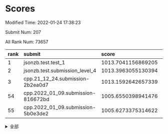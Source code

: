 # Scores

Modified Time: 2022-01-24 17:38:23

Submit Num: 207

All Rank Num: 73657

| rank |               submit               |       score        |       sigma        | pk_num |
| :--- | :--------------------------------- | :----------------- | :----------------- | :----- |
| 1    | jsonzb.test.test_1                 | 1013.7041156869205 | 0.8324009366261682 | 1420   |
| 2    | jsonzb.test.submission_level_4     | 1013.3963055130394 | 0.8235197915011371 | 1429   |
| 3    | cpp.21_12_24.submission-2b2ea0d7   | 1013.1592642657339 | 0.8215113521988784 | 1423   |
| 54   | cpp.2022_01_09.submission-816672bd | 1005.6550398941476 | 0.7184516838096505 | 1422   |
| 55   | cpp.2022_01_09.submission-5b0e3de2 | 1005.6273375314622 | 0.7263892920642775 | 1427   |


<details>
<summary>全部</summary>

| rank |                 submit                 |       score        |       sigma        | pk_num |
| :--- | :------------------------------------- | :----------------- | :----------------- | :----- |
| 1    | jsonzb.test.test_1                     | 1013.7041156869205 | 0.8324009366261682 | 1420   |
| 2    | jsonzb.test.submission_level_4         | 1013.3963055130394 | 0.8235197915011371 | 1429   |
| 3    | cpp.21_12_24.submission-2b2ea0d7       | 1013.1592642657339 | 0.8215113521988784 | 1423   |
| 4    | gobigger.level_3.submission_level_3_1  | 1011.9315205368024 | 0.7959016102844076 | 1423   |
| 5    | gobigger.level_3.submission_level_3_7  | 1011.0716092537109 | 0.7793267018384783 | 1417   |
| 6    | gobigger.level_3.submission_level_3_0  | 1010.9820470074618 | 0.7799222051846542 | 1426   |
| 7    | gobigger.level_3.submission_level_3_45 | 1010.8442892571281 | 0.7954530338381121 | 1424   |
| 8    | gobigger.level_3.submission_level_3_13 | 1010.7953538283172 | 0.7647812267497835 | 1423   |
| 9    | gobigger.level_3.submission_level_3_6  | 1010.7515360679133 | 0.7973126449077621 | 1425   |
| 10   | gobigger.level_3.submission_level_3_21 | 1010.5976824714362 | 0.7703399692028474 | 1421   |
| 11   | gobigger.level_3.submission_level_3_10 | 1010.4842039560192 | 0.7694809997672186 | 1426   |
| 12   | gobigger.level_3.submission_level_3_39 | 1010.4827623049241 | 0.7587208708444111 | 1423   |
| 13   | gobigger.level_3.submission_level_3_26 | 1010.4489752336689 | 0.7694320610331364 | 1419   |
| 14   | gobigger.level_3.submission_level_3_33 | 1010.4297556996135 | 0.7576935279840896 | 1419   |
| 15   | gobigger.level_3.submission_level_3_8  | 1010.2717649481879 | 0.762654711786892  | 1423   |
| 16   | gobigger.level_3.submission_level_3_38 | 1010.2216626229919 | 0.7481392751725524 | 1418   |
| 17   | gobigger.level_3.submission_level_3_47 | 1010.1788837748164 | 0.7648471700254873 | 1423   |
| 18   | gobigger.level_3.submission_level_3_30 | 1010.151337848539  | 0.78038892099806   | 1419   |
| 19   | gobigger.level_3.submission_level_3_15 | 1010.117099493732  | 0.7623439702174235 | 1418   |
| 20   | gobigger.level_3.submission_level_3_41 | 1010.0851333419441 | 0.7437403371644078 | 1423   |
| 21   | gobigger.level_3.submission_level_3_27 | 1010.0532702238982 | 0.7543368098863681 | 1425   |
| 22   | gobigger.level_3.submission_level_3_29 | 1010.008014243104  | 0.7519888928835841 | 1424   |
| 23   | gobigger.level_3.submission_level_3_31 | 1009.9890817049603 | 0.7683173850195854 | 1421   |
| 24   | gobigger.level_3.submission_level_3_3  | 1009.9411408964886 | 0.7472178833303253 | 1426   |
| 25   | gobigger.level_3.submission_level_3_28 | 1009.9292643000795 | 0.7396432583089472 | 1428   |
| 26   | gobigger.level_3.submission_level_3_49 | 1009.8570657409581 | 0.7738566039025268 | 1420   |
| 27   | gobigger.level_3.submission_level_3_35 | 1009.8388828911117 | 0.733856068504063  | 1427   |
| 28   | gobigger.level_3.submission_level_3_34 | 1009.6421053174982 | 0.7348283630510181 | 1415   |
| 29   | gobigger.level_3.submission_level_3_4  | 1009.5677125340114 | 0.7907042982359228 | 1423   |
| 30   | gobigger.level_3.submission_level_3_43 | 1009.5446232734047 | 0.752488601371589  | 1426   |
| 31   | gobigger.level_3.submission_level_3_2  | 1009.5370683597528 | 0.740918904990625  | 1426   |
| 32   | gobigger.level_3.submission_level_3_40 | 1009.4909022961062 | 0.7389143800393381 | 1428   |
| 33   | gobigger.level_3.submission_level_3_16 | 1009.4060739912023 | 0.7510245940392538 | 1429   |
| 34   | gobigger.level_3.submission_level_3_46 | 1009.3884259215    | 0.73752409316357   | 1418   |
| 35   | gobigger.level_3.submission_level_3_11 | 1009.3683488433785 | 0.7589034752936111 | 1417   |
| 36   | gobigger.level_3.submission_level_3_19 | 1009.3359505204951 | 0.7599292041178468 | 1426   |
| 37   | gobigger.level_3.submission_level_3_5  | 1009.3307805947028 | 0.7839450825408402 | 1428   |
| 38   | gobigger.level_3.submission_level_3_14 | 1009.3113488730834 | 0.7521147446648215 | 1423   |
| 39   | gobigger.level_3.submission_level_3_20 | 1009.2780966568224 | 0.7632405900120433 | 1424   |
| 40   | gobigger.level_3.submission_level_3_17 | 1009.2224747822539 | 0.7420377647670681 | 1425   |
| 41   | gobigger.level_3.submission_level_3_42 | 1009.209802737652  | 0.7640858154172673 | 1426   |
| 42   | gobigger.level_3.submission_level_3_9  | 1009.1737122793138 | 0.7619619716618875 | 1426   |
| 43   | gobigger.level_3.submission_level_3_48 | 1009.1032291801151 | 0.770483049912076  | 1430   |
| 44   | gobigger.level_3.submission_level_3_37 | 1009.0510547357189 | 0.7576989176315803 | 1421   |
| 45   | gobigger.level_3.submission_level_3_23 | 1009.0152027836182 | 0.7560439151475503 | 1418   |
| 46   | gobigger.level_3.submission_level_3_22 | 1008.8821671642943 | 0.7691119401552676 | 1424   |
| 47   | gobigger.level_3.submission_level_3_32 | 1008.8497275696704 | 0.7529683815091283 | 1421   |
| 48   | gobigger.level_3.submission_level_3_12 | 1008.8067126095094 | 0.7499371942801768 | 1423   |
| 49   | gobigger.level_3.submission_level_3_44 | 1008.7257406488969 | 0.7464912812804527 | 1418   |
| 50   | gobigger.level_3.submission_level_3_25 | 1008.4486383022205 | 0.7483623806764006 | 1421   |
| 51   | gobigger.level_3.submission_level_3_36 | 1008.3573169755722 | 0.7692610438875538 | 1421   |
| 52   | gobigger.level_3.submission_level_3_24 | 1007.9780848261105 | 0.7414194346260137 | 1422   |
| 53   | gobigger.level_3.submission_level_3_18 | 1007.5431805938798 | 0.7469141935971109 | 1425   |
| 54   | cpp.2022_01_09.submission-816672bd     | 1005.6550398941476 | 0.7184516838096505 | 1422   |
| 55   | cpp.2022_01_09.submission-5b0e3de2     | 1005.6273375314622 | 0.7263892920642775 | 1427   |
| 56   | gobigger.level_1.submission_level_1_23 | 1005.4959527332529 | 0.7139937864549427 | 1430   |
| 57   | gobigger.level_1.submission_level_1_32 | 1005.0691384649194 | 0.7178208619049379 | 1427   |
| 58   | gobigger.level_1.submission_level_1_6  | 1004.7333534206683 | 0.7241997126907207 | 1426   |
| 59   | gobigger.level_1.submission_level_1_22 | 1004.7159364120683 | 0.7109902571670239 | 1426   |
| 60   | gobigger.level_1.submission_level_1_35 | 1004.7076231108554 | 0.7262302422937617 | 1418   |
| 61   | gobigger.level_1.submission_level_1_48 | 1004.6928983419308 | 0.7217392222051746 | 1423   |
| 62   | gobigger.level_1.submission_level_1_7  | 1004.6397406104537 | 0.7147909626509166 | 1425   |
| 63   | gobigger.level_1.submission_level_1_36 | 1004.3942432208411 | 0.7094604568667738 | 1423   |
| 64   | gobigger.level_1.submission_level_1_10 | 1004.2941767645027 | 0.7267882758965696 | 1424   |
| 65   | gobigger.level_1.submission_level_1_46 | 1004.2518672901637 | 0.7277601840041245 | 1420   |
| 66   | gobigger.level_1.submission_level_1_41 | 1004.0299353106114 | 0.7162289839287009 | 1424   |
| 67   | gobigger.level_1.submission_level_1_2  | 1003.9835015057544 | 0.7190820881454875 | 1421   |
| 68   | gobigger.level_1.submission_level_1_49 | 1003.9510374398814 | 0.7248772738000822 | 1423   |
| 69   | gobigger.level_1.submission_level_1_12 | 1003.9172561302535 | 0.7150571943274331 | 1418   |
| 70   | gobigger.level_1.submission_level_1_42 | 1003.9049763507378 | 0.7266334269895012 | 1425   |
| 71   | gobigger.level_1.submission_level_1_5  | 1003.7851659949968 | 0.7199519970976317 | 1425   |
| 72   | gobigger.level_1.submission_level_1_8  | 1003.7080934098824 | 0.7120047445246596 | 1424   |
| 73   | gobigger.level_1.submission_level_1_28 | 1003.6727527934418 | 0.7317764989485673 | 1421   |
| 74   | gobigger.level_1.submission_level_1_0  | 1003.6242298221466 | 0.716457854611771  | 1421   |
| 75   | gobigger.level_1.submission_level_1_38 | 1003.4913228269974 | 0.7173984438377473 | 1423   |
| 76   | gobigger.level_1.submission_level_1_9  | 1003.3831662562286 | 0.709772160957854  | 1424   |
| 77   | gobigger.level_1.submission_level_1_26 | 1003.3302737697852 | 0.7225398570143078 | 1421   |
| 78   | gobigger.level_1.submission_level_1_20 | 1003.3293123084892 | 0.7234065471940022 | 1423   |
| 79   | gobigger.level_1.submission_level_1_30 | 1003.312652238348  | 0.7133259550725664 | 1422   |
| 80   | gobigger.level_1.submission_level_1_1  | 1003.306342953091  | 0.7103962885304841 | 1425   |
| 81   | gobigger.level_1.submission_level_1_43 | 1003.2908649105711 | 0.7203597129082243 | 1421   |
| 82   | gobigger.level_1.submission_level_1_37 | 1003.1264780681366 | 0.7158095895186473 | 1422   |
| 83   | gobigger.level_1.submission_level_1_27 | 1003.0965938911828 | 0.7179790111392791 | 1422   |
| 84   | gobigger.level_1.submission_level_1_45 | 1003.093642687595  | 0.7204497707483352 | 1419   |
| 85   | gobigger.level_1.submission_level_1_4  | 1003.0812722927495 | 0.7117928552415215 | 1425   |
| 86   | gobigger.level_1.submission_level_1_34 | 1003.0598791377851 | 0.7204140049734644 | 1417   |
| 87   | gobigger.level_1.submission_level_1_11 | 1003.0588719784604 | 0.708963893193984  | 1426   |
| 88   | gobigger.level_1.submission_level_1_21 | 1003.044302517299  | 0.7169195134440972 | 1424   |
| 89   | gobigger.level_1.submission_level_1_31 | 1002.9633623132131 | 0.7018507049688123 | 1426   |
| 90   | gobigger.level_1.submission_level_1_44 | 1002.9264706126146 | 0.7032882706532565 | 1420   |
| 91   | gobigger.level_1.submission_level_1_16 | 1002.9030371183206 | 0.711253692333983  | 1425   |
| 92   | gobigger.level_1.submission_level_1_29 | 1002.8217297357822 | 0.7114190758879253 | 1425   |
| 93   | gobigger.level_1.submission_level_1_40 | 1002.8059461935051 | 0.7133177853734379 | 1416   |
| 94   | gobigger.level_1.submission_level_1_14 | 1002.7970388347918 | 0.7170929838205665 | 1423   |
| 95   | gobigger.level_1.submission_level_1_19 | 1002.7899890511062 | 0.7204253797742596 | 1421   |
| 96   | gobigger.level_1.submission_level_1_13 | 1002.7432920229558 | 0.7254408744195717 | 1424   |
| 97   | gobigger.level_1.submission_level_1_18 | 1002.7246868378452 | 0.7110841695230373 | 1427   |
| 98   | gobigger.level_1.submission_level_1_25 | 1002.694566512325  | 0.7095876460114905 | 1426   |
| 99   | gobigger.level_1.submission_level_1_39 | 1002.666914275303  | 0.713341069168343  | 1423   |
| 100  | gobigger.level_1.submission_level_1_17 | 1002.5985285764245 | 0.715457095047049  | 1417   |
| 101  | gobigger.level_1.submission_level_1_33 | 1002.5873151135177 | 0.7150546856493935 | 1426   |
| 102  | gobigger.level_1.submission_level_1_47 | 1002.529910397201  | 0.7185369728877958 | 1428   |
| 103  | gobigger.level_1.submission_level_1_15 | 1002.3260677981377 | 0.70917621947631   | 1423   |
| 104  | gobigger.level_1.submission_level_1_3  | 1001.8234104435844 | 0.7163799036984138 | 1424   |
| 105  | gobigger.level_1.submission_level_1_24 | 1001.7470291142862 | 0.7055484227858134 | 1428   |
| 106  | gobigger.random.submission_random_18   | 997.2303986497305  | 0.7018891502030244 | 1422   |
| 107  | gobigger.random.submission_random_14   | 997.0988224483366  | 0.7043150387615997 | 1425   |
| 108  | gobigger.random.submission_random_13   | 996.8574382404983  | 0.7112350166745051 | 1425   |
| 109  | gobigger.random.submission_random_33   | 996.6944423136218  | 0.7136597979644697 | 1422   |
| 110  | gobigger.random.submission_random_23   | 996.628678958652   | 0.708445216503648  | 1421   |
| 111  | gobigger.random.submission_random_45   | 996.594038921199   | 0.7209270919519634 | 1425   |
| 112  | gobigger.random.submission_random_24   | 996.5558185740938  | 0.7201926686248686 | 1424   |
| 113  | gobigger.random.submission_random_27   | 996.5238392470994  | 0.7108505553847307 | 1422   |
| 114  | gobigger.random.submission_random_16   | 996.5065207375153  | 0.7104381650882441 | 1425   |
| 115  | gobigger.random.submission_random_41   | 996.4198768419859  | 0.7105047949073168 | 1423   |
| 116  | gobigger.random.submission_random_28   | 996.4098355488201  | 0.7172118408932004 | 1423   |
| 117  | gobigger.random.submission_random_30   | 996.3807709557633  | 0.7089508519213207 | 1425   |
| 118  | gobigger.random.submission_random_48   | 996.189923051564   | 0.7173984716807805 | 1424   |
| 119  | gobigger.random.submission_random_44   | 996.1751864838274  | 0.7168351606794385 | 1427   |
| 120  | gobigger.random.submission_random_47   | 996.1539543569003  | 0.7162233772207378 | 1421   |
| 121  | gobigger.random.submission_random_8    | 996.1369195452882  | 0.7128183238693956 | 1421   |
| 122  | gobigger.random.submission_random_9    | 996.0996137907935  | 0.7222141722268859 | 1424   |
| 123  | gobigger.random.submission_random_22   | 996.0910134507274  | 0.7249884632342573 | 1417   |
| 124  | gobigger.random.submission_random_42   | 996.0230331102571  | 0.7064517488389002 | 1423   |
| 125  | gobigger.random.submission_random_20   | 996.0216584766374  | 0.71873335413483   | 1421   |
| 126  | gobigger.random.submission_random_31   | 995.9918760132186  | 0.717611615259331  | 1415   |
| 127  | gobigger.random.submission_random_25   | 995.9489118846088  | 0.720188252415946  | 1428   |
| 128  | gobigger.random.submission_random_46   | 995.9261349174304  | 0.721088632042282  | 1429   |
| 129  | gobigger.random.submission_random_12   | 995.90688278898    | 0.7251570972520579 | 1422   |
| 130  | gobigger.random.submission_random_7    | 995.893103279688   | 0.7150522933971106 | 1422   |
| 131  | gobigger.random.submission_random_17   | 995.8701285415607  | 0.7127991592317723 | 1424   |
| 132  | gobigger.random.submission_random_6    | 995.8020107397522  | 0.7125824619357977 | 1422   |
| 133  | gobigger.random.submission_random_49   | 995.7718788514221  | 0.701526438391022  | 1422   |
| 134  | gobigger.random.submission_random_3    | 995.7409578070702  | 0.7211365473574839 | 1422   |
| 135  | gobigger.random.submission_random_26   | 995.6972505423685  | 0.70628233742736   | 1429   |
| 136  | gobigger.random.submission_random_1    | 995.6508399996607  | 0.715918005449187  | 1419   |
| 137  | gobigger.random.submission_random_43   | 995.6169328865328  | 0.7260606570485016 | 1422   |
| 138  | gobigger.random.submission_random_15   | 995.6024072857829  | 0.6996325474542813 | 1427   |
| 139  | gobigger.random.submission_random_34   | 995.5630579660377  | 0.7063718610491809 | 1425   |
| 140  | gobigger.random.submission_random_32   | 995.5146965909537  | 0.7139311378283534 | 1418   |
| 141  | gobigger.random.submission_random_21   | 995.4640997734153  | 0.7103545015536874 | 1424   |
| 142  | gobigger.random.submission_random_2    | 995.3173163706284  | 0.7100393374587647 | 1424   |
| 143  | gobigger.random.submission_random_19   | 995.2831961240437  | 0.7103443047005955 | 1426   |
| 144  | gobigger.random.submission_random_4    | 995.1923312211044  | 0.7188206113549861 | 1423   |
| 145  | gobigger.random.submission_random_10   | 995.1314614619737  | 0.7209630785439407 | 1428   |
| 146  | gobigger.random.submission_random_29   | 995.1054771288326  | 0.7056253548615954 | 1422   |
| 147  | gobigger.random.submission_random_38   | 995.1051092892918  | 0.6949131906581133 | 1427   |
| 148  | gobigger.random.submission_random_5    | 995.087430589845   | 0.7107679051822638 | 1419   |
| 149  | gobigger.random.submission_random_36   | 995.082622525634   | 0.710510669824815  | 1426   |
| 150  | gobigger.random.submission_random_39   | 994.9221041166926  | 0.7175155751548612 | 1420   |
| 151  | gobigger.random.submission_random_11   | 994.9027522486886  | 0.7195025692553134 | 1428   |
| 152  | gobigger.random.submission_random_40   | 994.8239749081101  | 0.700167045636621  | 1424   |
| 153  | gobigger.random.submission_random_37   | 994.7382730224657  | 0.7326412213807412 | 1428   |
| 154  | gobigger.random.submission_random_0    | 994.5879764141789  | 0.7166927176816793 | 1420   |
| 155  | gobigger.random.submission_random_35   | 993.9643692957319  | 0.7152508524978338 | 1427   |
| 156  | gobigger.level_2.submission_level_2_24 | 993.6604032010971  | 0.7357460750065596 | 1424   |
| 157  | gobigger.level_2.submission_level_2_13 | 993.5902043863941  | 0.742569187882137  | 1425   |
| 158  | gobigger.level_2.submission_level_2_23 | 993.4830247333156  | 0.7166396956708652 | 1423   |
| 159  | gobigger.level_2.submission_level_2_48 | 993.242082982981   | 0.7327497678572173 | 1431   |
| 160  | gobigger.level_2.submission_level_2_5  | 993.1975375623847  | 0.7460981971097755 | 1423   |
| 161  | gobigger.level_2.submission_level_2_38 | 993.1819315039965  | 0.7392678673821641 | 1424   |
| 162  | gobigger.level_2.submission_level_2_47 | 993.0230809699427  | 0.7364426213680489 | 1424   |
| 163  | gobigger.level_2.submission_level_2_44 | 992.9837866698025  | 0.7417166476631389 | 1419   |
| 164  | gobigger.level_2.submission_level_2_4  | 992.9294420672554  | 0.7449442085901111 | 1423   |
| 165  | gobigger.level_2.submission_level_2_45 | 992.8831728568983  | 0.7476121930067907 | 1416   |
| 166  | gobigger.level_2.submission_level_2_9  | 992.8772978343959  | 0.7319965305850942 | 1418   |
| 167  | gobigger.level_2.submission_level_2_21 | 992.7772487637774  | 0.7415858658592255 | 1420   |
| 168  | gobigger.level_2.submission_level_2_36 | 992.7409937916091  | 0.7475898318357241 | 1425   |
| 169  | gobigger.level_2.submission_level_2_34 | 992.6949674541697  | 0.7437482585329699 | 1423   |
| 170  | gobigger.level_2.submission_level_2_0  | 992.6463546368474  | 0.7463232830528759 | 1421   |
| 171  | gobigger.level_2.submission_level_2_25 | 992.6033430615232  | 0.7423829965978918 | 1425   |
| 172  | gobigger.level_2.submission_level_2_2  | 992.5973438617731  | 0.7340986117020446 | 1426   |
| 173  | gobigger.level_2.submission_level_2_35 | 992.405491010799   | 0.7342636830743768 | 1425   |
| 174  | gobigger.level_2.submission_level_2_40 | 992.3669569392378  | 0.7548781144150463 | 1427   |
| 175  | gobigger.level_2.submission_level_2_49 | 992.3490145793057  | 0.7360593455433633 | 1426   |
| 176  | gobigger.level_2.submission_level_2_30 | 992.3163480475918  | 0.7289229813239718 | 1423   |
| 177  | gobigger.level_2.submission_level_2_15 | 992.314283510344   | 0.748275372688836  | 1423   |
| 178  | gobigger.level_2.submission_level_2_28 | 992.3054943426694  | 0.7435482546576568 | 1423   |
| 179  | gobigger.level_2.submission_level_2_8  | 992.2292300950099  | 0.7347343837897184 | 1426   |
| 180  | gobigger.level_2.submission_level_2_32 | 992.2260600947308  | 0.7401789554924789 | 1424   |
| 181  | gobigger.level_2.submission_level_2_10 | 992.1909704055963  | 0.7375505990763919 | 1425   |
| 182  | gobigger.level_2.submission_level_2_19 | 991.992355065579   | 0.7495566011727873 | 1426   |
| 183  | gobigger.level_2.submission_level_2_42 | 991.9685544801059  | 0.7434643470571733 | 1426   |
| 184  | gobigger.level_2.submission_level_2_17 | 991.9466313140783  | 0.745885194119053  | 1428   |
| 185  | gobigger.level_2.submission_level_2_12 | 991.8725359574753  | 0.7435320988977229 | 1426   |
| 186  | gobigger.level_2.submission_level_2_22 | 991.8224551807982  | 0.7441873848284405 | 1425   |
| 187  | gobigger.level_2.submission_level_2_1  | 991.821637235553   | 0.7513392515652701 | 1426   |
| 188  | gobigger.level_2.submission_level_2_31 | 991.8028328814173  | 0.7498897820519775 | 1424   |
| 189  | gobigger.level_2.submission_level_2_6  | 991.7313581908297  | 0.7496492417830447 | 1422   |
| 190  | gobigger.level_2.submission_level_2_46 | 991.6535055884523  | 0.7661931936808913 | 1417   |
| 191  | gobigger.level_2.submission_level_2_41 | 991.484908971525   | 0.7461465098591108 | 1422   |
| 192  | gobigger.level_2.submission_level_2_14 | 991.4336406055897  | 0.7485732667368298 | 1425   |
| 193  | gobigger.level_2.submission_level_2_37 | 991.2649807548446  | 0.745841265633813  | 1422   |
| 194  | gobigger.level_2.submission_level_2_18 | 991.2155666919531  | 0.749290430170321  | 1421   |
| 195  | gobigger.level_2.submission_level_2_29 | 991.2120207707526  | 0.7787023895000901 | 1429   |
| 196  | gobigger.level_2.submission_level_2_39 | 990.9997419948548  | 0.74268690116294   | 1425   |
| 197  | gobigger.level_2.submission_level_2_3  | 990.9887999665378  | 0.7503646510550548 | 1424   |
| 198  | gobigger.level_2.submission_level_2_7  | 990.8425008861728  | 0.744395873731042  | 1423   |
| 199  | gobigger.level_2.submission_level_2_26 | 990.8098891917781  | 0.7548399336472982 | 1424   |
| 200  | gobigger.level_2.submission_level_2_27 | 990.7901547647698  | 0.7402573030616746 | 1416   |
| 201  | gobigger.level_2.submission_level_2_20 | 990.7831270269962  | 0.7436568904671674 | 1426   |
| 202  | gobigger.level_2.submission_level_2_33 | 990.6859187551282  | 0.7569924106590108 | 1428   |
| 203  | gobigger.level_2.submission_level_2_16 | 990.5048800589865  | 0.7776142087570088 | 1421   |
| 204  | gobigger.level_2.submission_level_2_43 | 990.2630598497865  | 0.7738372540380564 | 1424   |
| 205  | gobigger.level_2.submission_level_2_11 | 990.1958110784589  | 0.7527485579146914 | 1428   |
| 206  | gobigger.none.submission_none_1        | 976.8520318707953  | 1.3463598002915882 | 1423   |
| 207  | gobigger.none.submission_none_0        | 976.6786013214846  | 1.5107496620458276 | 1420   |

</details>